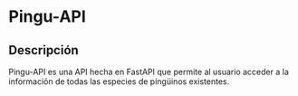 # Pingu-API

## Descripción
Pingu-API es una API hecha en FastAPI que permite al usuario acceder a la información de todas las especies de pingüinos existentes.